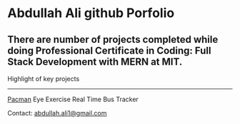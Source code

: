 # Abdullah Ali github Porfolio
## There are number of projects completed while doing Professional Certificate in Coding: Full Stack Development with MERN at MIT.

Highlight of key projects
___________________________

<a href="http://abdulali01.github.io/PacMan">Pacman</a>
Eye Exercise
Real Time Bus Tracker

Contact: abdullah.ali1@gmail.com

     
